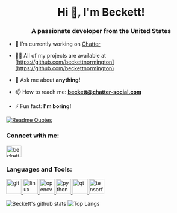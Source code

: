 <h1 align="center">Hi 👋, I'm Beckett!</h1>
<h3 align="center">A passionate developer from the United States</h3>

- 🔭 I’m currently working on [Chatter](https://chatter-social.com)

- 👨‍💻 All of my projects are available at [https://github.com/beckettnormington](https://github.com/beckettnormington)

- 💬 Ask me about **anything!**

- 📫 How to reach me: **beckett@chatter-social.com**

- ⚡ Fun fact: **I'm boring!**

[![Readme Quotes](https://quotes-github-readme.vercel.app/api?type=horizontal)](https://github.com/beckettnormington)

<p align="left">
<h3 align="left">Connect with me:</h3>
<a href="https://dev.to/beckettnormington" target="blank"><img align="center" src="https://cdn.jsdelivr.net/npm/simple-icons@3.0.1/icons/dev-dot-to.svg" alt="beckettnormington" height="30" width="40" /></a>
</p>

<h3 align="left">Languages and Tools:</h3>
<p align="left"> <a href="https://git-scm.com/" target="_blank"> <img src="https://www.vectorlogo.zone/logos/git-scm/git-scm-icon.svg" alt="git" width="40" height="40"/> </a> <a href="https://www.linux.org/" target="_blank"> <img src="https://devicons.github.io/devicon/devicon.git/icons/linux/linux-original.svg" alt="linux" width="40" height="40"/> </a> <a href="https://opencv.org/" target="_blank"> <img src="https://www.vectorlogo.zone/logos/opencv/opencv-icon.svg" alt="opencv" width="40" height="40"/> </a> <a href="https://www.python.org" target="_blank"> <img src="https://devicons.github.io/devicon/devicon.git/icons/python/python-original.svg" alt="python" width="40" height="40"/> </a> <a href="https://www.qt.io/" target="_blank"> <img src="https://upload.wikimedia.org/wikipedia/commons/0/0b/Qt_logo_2016.svg" alt="qt" width="40" height="40"/> </a> <a href="https://www.tensorflow.org" target="_blank"> <img src="https://www.vectorlogo.zone/logos/tensorflow/tensorflow-icon.svg" alt="tensorflow" width="40" height="40"/> </a> </p>

![Beckett's github stats](https://github-readme-stats.vercel.app/api?username=beckettnormington&show_icons=true&theme=tokyonight&count_private=true) ![Top Langs](https://github-readme-stats.vercel.app/api/top-langs/?username=beckettnormington&theme=tokyonight)
